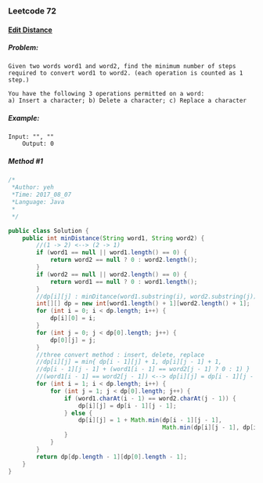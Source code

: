 

### Leetcode 72
#### [Edit Distance](https://leetcode.com/problems/edit-distance)

  

##### ***Problem:***

    Given two words word1 and word2, find the minimum number of steps 
    required to convert word1 to word2. (each operation is counted as 1 step.)
    
    You have the following 3 operations permitted on a word:
    a) Insert a character; b) Delete a character; c) Replace a character


##### ***Example:***

    Input: "", ""
        Output: 0

##### *Method #1*
``` java
/*
 *Author: yeh
 *Time: 2017_08_07
 *Language: Java
 *
 */

public class Solution {
    public int minDistance(String word1, String word2) {
        //(1 -> 2) <--> (2 -> 1)
        if (word1 == null || word1.length() == 0) {
            return word2 == null ? 0 : word2.length();
        }
        if (word2 == null || word2.length() == 0) {
            return word1 == null ? 0 : word1.length();
        }
        //dp[i][j] : minDitance(word1.substring(i), word2.substring(j))
        int[][] dp = new int[word1.length() + 1][word2.length() + 1];
        for (int i = 0; i < dp.length; i++) {
            dp[i][0] = i;
        }
        for (int j = 0; j < dp[0].length; j++) {
            dp[0][j] = j;
        }
        //three convert method : insert, delete, replace
        //dp[i][j] = min{ dp[i - 1][j] + 1, dp[i][j - 1] + 1,
        //dp[i - 1][j - 1] + (word1[i - 1] == word2[j - 1] ? 0 : 1) }
        //(word1[i - 1] == word2[j - 1]) <--> dp[i][j] = dp[i - 1][j - 1]
        for (int i = 1; i < dp.length; i++) {
            for (int j = 1; j < dp[0].length; j++) {
                if (word1.charAt(i - 1) == word2.charAt(j - 1)) {
                    dp[i][j] = dp[i - 1][j - 1];
                } else {
                    dp[i][j] = 1 + Math.min(dp[i - 1][j - 1],
                                            Math.min(dp[i][j - 1], dp[i - 1][j]));
                }                
            }
        }
        return dp[dp.length - 1][dp[0].length - 1];
    }
}

```


